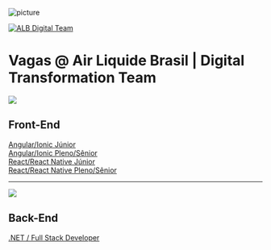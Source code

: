 ![picture](https://lh5.googleusercontent.com/oUkKFGDK2FcnAOL_1HJoNMiVbCeXmLiEFz98ajNMbChDg4BBKbtwxzg820XOIH4WEzIVNL0oe6THmyy-_DgzuniVDrZu5EGKv-_YeObGJ4GFrl2B1c5ku-GBYBGNi2_MBkRAyuif)

[![ALB Digital Team](https://img.shields.io/badge/ALB%20Digital%20Team-friendly-blue)](https://www.npmjs.com/package/react-native-template-albdigitalteam)


# Vagas @ Air Liquide Brasil | Digital Transformation Team

![](https://i.ibb.co/m8T361h/frontend-stack.jpg)
## Front-End

[Angular/Ionic Júnior](https://github.com/albdigitalteam/vagas/blob/master/angular-ionic-junior.md) <br>
[Angular/Ionic Pleno/Sênior](https://github.com/albdigitalteam/vagas/blob/master/angular-ionic-pleno-senior.md) <br>
[React/React Native Júnior](https://github.com/albdigitalteam/vagas/blob/master/react-native-junior.md) <br>
[React/React Native Pleno/Sênior](https://github.com/albdigitalteam/vagas/blob/master/react-native-pleno-senior.md) <br>

---

![](https://i.ibb.co/2Nx97fW/backend-stack.jpg)
## Back-End

[.NET / Full Stack Developer](https://github.com/albdigitalteam/vagas/blob/master/dotnet-fullstack.md)
